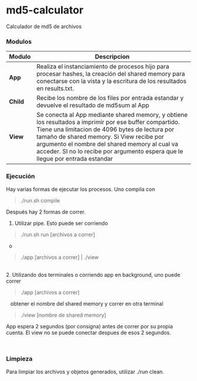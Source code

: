 # md5-calculator
Calculador de md5 de archivos

### Modulos

| Modulo | Descripcion |
| ------ | ------ |
| **App** | Realiza el instanciamiento de procesos hijo para procesar hashes, la creación del shared memory para conectarse con la vista y la escritura de los resultados en results.txt. |
| **Child** | Recibe los nombre de los files por entrada estandar y devuelve el resultado de md5sum al App |
| **View** | Se conecta al App mediante shared memory, y obtiene los resultados a imprimir por ese buffer compartido. Tiene una limitacion de 4096 bytes de lectura por tamaño de shared memory. Si View recibe por argumento el nombre del shared memory al cual va acceder. SI no lo recibe por argumento espera que le llegue por entrada estandar |

### Ejecución
Hay varias formas de ejecutar los procesos. Uno compila con 
> ./run.sh compile

Después hay 2 formas de correr.
1. Utilizar pipe. Esto puede ser corriendo
> ./run.sh run [archivos a correr]

&nbsp;&nbsp;o

> ./app [archivos a correr] | ./view

<br>
2. Utilizando dos terminales o corriendo app en background, uno puede correr

> ./app [archivos a correr]

&nbsp;&nbsp; obtener el nombre del shared memory y correr en otra terminal

> ./view [nombre de shared memory]

App espera 2 segundos (por consigna) antes de correr por su propia cuenta. El view no se puede conectar despues de esos 2 segundos.

<br>

### Limpieza
Para limpiar los archivos y objetos generados, utilizar ./run clean.